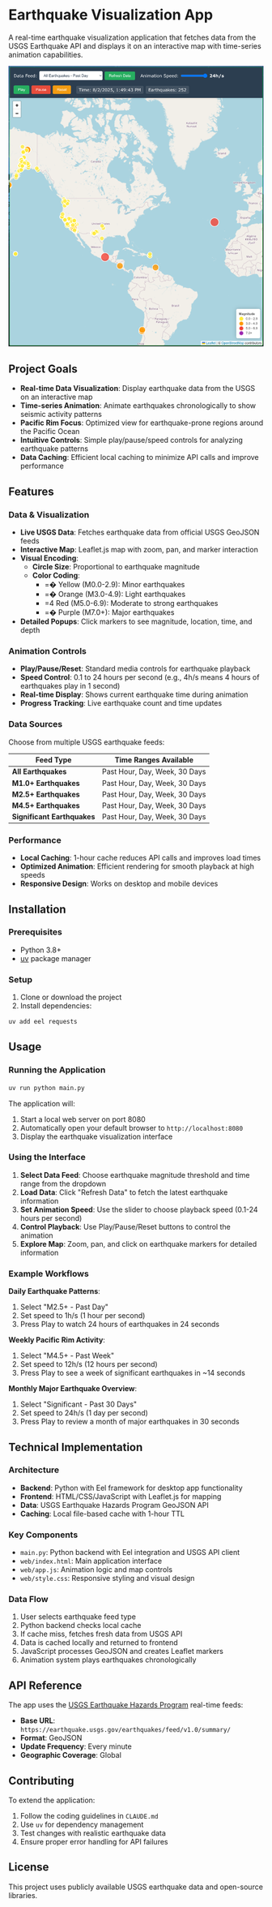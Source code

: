 # Earthquake Visualization App

A real-time earthquake visualization application that fetches data from the USGS Earthquake API and displays it on an interactive map with time-series animation capabilities.

![Screenshot](screenshot.png)

## Project Goals

- **Real-time Data Visualization**: Display earthquake data from the USGS on an interactive map
- **Time-series Animation**: Animate earthquakes chronologically to show seismic activity patterns
- **Pacific Rim Focus**: Optimized view for earthquake-prone regions around the Pacific Ocean
- **Intuitive Controls**: Simple play/pause/speed controls for analyzing earthquake patterns
- **Data Caching**: Efficient local caching to minimize API calls and improve performance

## Features

### Data & Visualization
- **Live USGS Data**: Fetches earthquake data from official USGS GeoJSON feeds
- **Interactive Map**: Leaflet.js map with zoom, pan, and marker interaction
- **Visual Encoding**: 
  - **Circle Size**: Proportional to earthquake magnitude
  - **Color Coding**: 
    - =� Yellow (M0.0-2.9): Minor earthquakes
    - =� Orange (M3.0-4.9): Light earthquakes  
    - =4 Red (M5.0-6.9): Moderate to strong earthquakes
    - =� Purple (M7.0+): Major earthquakes
- **Detailed Popups**: Click markers to see magnitude, location, time, and depth

### Animation Controls
- **Play/Pause/Reset**: Standard media controls for earthquake playback
- **Speed Control**: 0.1 to 24 hours per second (e.g., 4h/s means 4 hours of earthquakes play in 1 second)
- **Real-time Display**: Shows current earthquake time during animation
- **Progress Tracking**: Live earthquake count and time updates

### Data Sources
Choose from multiple USGS earthquake feeds:

| Feed Type | Time Ranges Available |
|-----------|----------------------|
| **All Earthquakes** | Past Hour, Day, Week, 30 Days |
| **M1.0+ Earthquakes** | Past Hour, Day, Week, 30 Days |
| **M2.5+ Earthquakes** | Past Hour, Day, Week, 30 Days |
| **M4.5+ Earthquakes** | Past Hour, Day, Week, 30 Days |
| **Significant Earthquakes** | Past Hour, Day, Week, 30 Days |

### Performance
- **Local Caching**: 1-hour cache reduces API calls and improves load times
- **Optimized Animation**: Efficient rendering for smooth playback at high speeds
- **Responsive Design**: Works on desktop and mobile devices

## Installation

### Prerequisites
- Python 3.8+
- [uv](https://github.com/astral-sh/uv) package manager

### Setup
1. Clone or download the project
2. Install dependencies:
```bash
uv add eel requests
```

## Usage

### Running the Application
```bash
uv run python main.py
```

The application will:
1. Start a local web server on port 8080
2. Automatically open your default browser to `http://localhost:8080`
3. Display the earthquake visualization interface

### Using the Interface

1. **Select Data Feed**: Choose earthquake magnitude threshold and time range from the dropdown
2. **Load Data**: Click "Refresh Data" to fetch the latest earthquake information
3. **Set Animation Speed**: Use the slider to choose playback speed (0.1-24 hours per second)
4. **Control Playback**: Use Play/Pause/Reset buttons to control the animation
5. **Explore Map**: Zoom, pan, and click on earthquake markers for detailed information

### Example Workflows

**Daily Earthquake Patterns**:
1. Select "M2.5+ - Past Day"
2. Set speed to 1h/s (1 hour per second)
3. Press Play to watch 24 hours of earthquakes in 24 seconds

**Weekly Pacific Rim Activity**:
1. Select "M4.5+ - Past Week" 
2. Set speed to 12h/s (12 hours per second)
3. Press Play to see a week of significant earthquakes in ~14 seconds

**Monthly Major Earthquake Overview**:
1. Select "Significant - Past 30 Days"
2. Set speed to 24h/s (1 day per second)
3. Press Play to review a month of major earthquakes in 30 seconds

## Technical Implementation

### Architecture
- **Backend**: Python with Eel framework for desktop app functionality
- **Frontend**: HTML/CSS/JavaScript with Leaflet.js for mapping
- **Data**: USGS Earthquake Hazards Program GeoJSON API
- **Caching**: Local file-based cache with 1-hour TTL

### Key Components
- `main.py`: Python backend with Eel integration and USGS API client
- `web/index.html`: Main application interface
- `web/app.js`: Animation logic and map controls
- `web/style.css`: Responsive styling and visual design

### Data Flow
1. User selects earthquake feed type
2. Python backend checks local cache
3. If cache miss, fetches fresh data from USGS API
4. Data is cached locally and returned to frontend
5. JavaScript processes GeoJSON and creates Leaflet markers
6. Animation system plays earthquakes chronologically

## API Reference

The app uses the [USGS Earthquake Hazards Program](https://earthquake.usgs.gov/earthquakes/feed/v1.0/geojson.php) real-time feeds:

- **Base URL**: `https://earthquake.usgs.gov/earthquakes/feed/v1.0/summary/`
- **Format**: GeoJSON
- **Update Frequency**: Every minute
- **Geographic Coverage**: Global

## Contributing

To extend the application:
1. Follow the coding guidelines in `CLAUDE.md`
2. Use `uv` for dependency management
3. Test changes with realistic earthquake data
4. Ensure proper error handling for API failures

## License

This project uses publicly available USGS earthquake data and open-source libraries.
